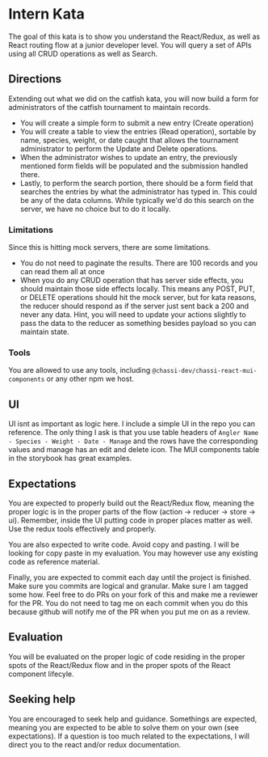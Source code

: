 # Intern Kata

The goal of this kata is to show you understand the React/Redux, as well as React routing flow at a junior developer level. You will query a set of APIs using all CRUD operations as well as Search.

## Directions

Extending out what we did on the catfish kata, you will now build a form for administrators of the catfish tournament to maintain records.

* You will create a simple form to submit a new entry (Create operation)
* You will create a table to view the entries (Read operation), sortable by name, species, weight, or date caught that allows the tournament administrator to perform the Update and Delete operations.
* When the administrator wishes to update an entry, the previously mentioned form fields will be populated and the submission handled there.
* Lastly, to perform the search portion, there should be a form field that searches the entries by what the administrator has typed in. This could be any of the data columns. While typically we'd do this search on the server, we have no choice but to do it locally.

### Limitations
Since this is hitting mock servers, there are some limitations.
* You do not need to paginate the results. There are 100 records and you can read them all at once
* When you do any CRUD operation that has server side effects, you should maintain those side effects locally. This means any POST, PUT, or DELETE operations should hit the mock server, but for kata reasons, the reducer should respond as if the server just sent back a 200 and never any data. Hint, you will need to update your actions slightly to pass the data to the reducer as something besides payload so you can maintain state.

### Tools
You are allowed to use any tools, including `@chassi-dev/chassi-react-mui-components` or any other npm we host.

## UI
UI isnt as important as logic here. I include a simple UI in the repo you can reference. The only thing I ask is that you use table headers of `Angler Name - Species - Weight - Date - Manage` and the rows have the corresponding values and manage has an edit and delete icon. The MUI components table in the storybook has great examples.

## Expectations
You are expected to properly build out the React/Redux flow, meaning the proper logic is in the proper parts of the flow (action -> reducer -> store -> ui). Remember, inside the UI putting code in proper places matter as well. Use the redux tools effectively and properly.

You are also expected to write code. Avoid copy and pasting. I will be looking for copy paste in my evaluation. You may however use any existing code as reference material.

Finally, you are expected to commit each day until the project is finished. Make sure you commits are logical and granular. Make sure I am tagged some how. Feel free to do PRs on your fork of this and make me a reviewer for the PR. You do not need to tag me on each commit when you do this because github will notify me of the PR when you put me on as a review.

## Evaluation
You will be evaluated on the proper logic of code residing in the proper spots of the React/Redux flow and in the proper spots of the React component lifecyle.

## Seeking help
You are encouraged to seek help and guidance. Somethings are expected, meaning you are expected to be able to solve them on your own (see expectations). If a question is too much related to the expectations, I will direct you to the react and/or redux documentation.
